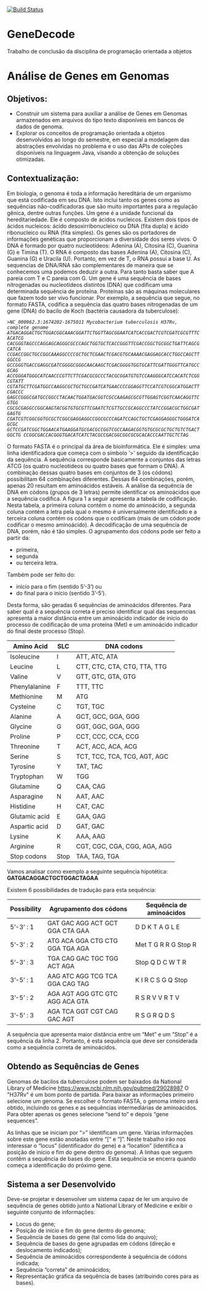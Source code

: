 [![Build Status](https://travis-ci.com/yuri-andrade/Gene-Decoder.svg?token=RKSFRGTsmuz8Wm96pXCC&branch=master)](https://travis-ci.com/yuri-andrade/Gene-Decoder)

# GeneDecode
Trabalho de conclusão da disciplina de programação orientada a objetos

# Análise de Genes em Genomas
## Objetivos:
- Construir um sistema para auxiliar a análise de Genes em Genomas armazenados em
arquivos do tipo texto disponíveis em bancos de dados de genoma.
- Explorar os conceitos de programação orientada a objetos desenvolvidos ao longo do
semestre, em especial a modelagem das abstrações envolvidas no problema e o uso das
APIs de coleções disponíveis na linguagem Java, visando a obtenção de soluções
otimizadas.
## Contextualização:
Em biologia, o genoma é toda a informação hereditária de um organismo que está codificada
em seu DNA. Isto inclui tanto os genes como as sequências não-codificadoras que são muito
importantes para a regulação gênica, dentre outras funções.
Um gene é a unidade funcional da hereditariedade. Ele é composto de ácidos nucleicos. Existem
dois tipos de ácidos nucleicos: ácido desoxirribonucleico ou DNA (fita dupla) e ácido
ribonucleico ou RNA (fita simples). Os genes são os portadores de informações genéticas que
proporcionam a diversidade dos seres vivos.
O DNA é formado por quatro nucleotídeos: Adenina (A), Citosina (C), Guanina (G) e Timina (T). O
RNA é composto das bases Adenina (A), Citosina (C), Guanina (G) e Uracila (U). Portanto, em vez
de T, o RNA possui a base U.
As sequencias de DNA/RNA são complementares de maneira que se conhecemos uma podemos
deduzir a outra. Para tanto basta saber que A pareia com T e C pareia com G.
Um gene é uma sequência de bases nitrogenadas ou nucleotídeos distintos (DNA) que codificam
uma determinada sequência de proteína. Proteínas são as máquinas moleculares que fazem
todo ser vivo funcionar.
Por exemplo, a sequência que segue, no formato FASTA, codifica a sequência das quatro bases
nitrogenadas de um gene (DNA) do bacilo de Koch (bactéria causadora da tuberculose):

 *`>NC_000962.3:1674202-1675011 Mycobacterium tuberculosis H37Rv, complete genome
ATGACAGGACTGCTGGACGGCAAACGGATTCTGGTTAGCGGAATCATCACCGACTCGTCGATCGCGTTTCACATCG
CACGGGTAGCCCAGGAGCAGGGCGCCCAGCTGGTGCTCACCGGGTTCGACCGGCTGCGGCTGATTCAGCGCATCA
CCGACCGGCTGCCGGCAAAGGCCCCGCTGCTCGAACTCGACGTGCAAAACGAGGAGCACCTGGCCAGCTTGGCCG
GCCGGGTGACCGAGGCGATCGGGGCGGGCAACAAGCTCGACGGGGTGGTGCATTCGATTGGGTTCATGCCGCAG
ACCGGGATGGGCATCAACCCGTTCTTCGACGCGCCCTACGCGGATGTGTCCAAGGGCATCCACATCTCGGCGTATT
CGTATGCTTCGATGGCCAAGGCGCTGCTGCCGATCATGAACCCCGGAGGTTCCATCGTCGGCATGGACTTCGACCC
GAGCCGGGCGATGCCGGCCTACAACTGGATGACGGTCGCCAAGAGCGCGTTGGAGTCGGTCAACAGGTTCGTGG
CGCGCGAGGCCGGCAAGTACGGTGTGCGTTCGAATCTCGTTGCCGCAGGCCCTATCCGGACGCTGGCGATGAGTG
CGATCGTCGGCGGTGCGCTCGGCGAGGAGGCCGGCGCCCAGATCCAGCTGCTCGAGGAGGGCTGGGATCAGCGC
GCTCCGATCGGCTGGAACATGAAGGATGCGACGCCGGTCGCCAAGACGGTGTGCGCGCTGCTGTCTGACTGGCTG
CCGGCGACCACGGGTGACATCATCTACGCCGACGGCGGCGCGCACACCCAATTGCTCTAG`*

O formato FASTA é o principal da área de bioinformática. Ele é simples: uma linha identificadora
que começa com o símbolo ‘>’ seguido da identificação da sequência. A sequência corresponde
basicamente a conjuntos das letras ATCG (os quatro nucleotídeos ou quatro bases que formam
o DNA). A combinação dessas quatro bases em conjuntos de 3 (os códons) possibilitam 64
combinações diferentes. Dessas 64 combinações, porém, apenas 20 resultam em aminoácidos
estáveis.
A análise da sequência de DNA em códons (grupos de 3 letras) permite identificar os
aminoácidos que a sequência codifica. A figura 1 a seguir apresenta a tabela de codificação.
Nesta tabela, a primeira coluna contém o nome do aminoácido, a segunda coluna contém a
letra pela qual o mesmo é universalmente identificado e a terceira coluna contém os códons
que o codificam (mais de um códon pode codificar o mesmo aminoácido).
A decodificação de uma sequência de DNA, porém, não é tão simples. O agrupamento dos
códons pode ser feito a partir da: 

- primeira, 
- segunda 
- ou terceira letra. 

Também pode ser feito do: 
- início para o fim (sentido 5’-3’) ou 
- do final para o início (sentido 3’-5’). 

Desta forma, são geradas 6 sequências de aminoácidos diferentes. Para saber qual é a sequência correta é preciso identificar qual das sequencias apresenta a maior distância entre um aminoácido indicador de início do processo de codificação de uma proteína (Met) e um aminoácido indicador do final deste processo (Stop).

|Amino Acid           | SLC  | DNA codons                   |
|---------------------|------|------------------------------|
| Isoleucine          | I    | ATT, ATC, ATA                |
| Leucine             | L    | CTT, CTC, CTA, CTG, TTA, TTG |      
| Valine              | V    | GTT, GTC, GTA, GTG           |
| Phenylalanine       | F    | TTT, TTC                     |
| Methionine          | M    | ATG                          |
| Cysteine            | C    | TGT, TGC                     |
| Alanine             | A    | GCT, GCC, GGA, GGG           |
| Glycine             | G    | GGT, GGC, GGA, GGG           |
| Proline             | P    | CCT, CCC, CCA, CCG           |
| Threonine           | T    | ACT, ACC, ACA, ACG           |
| Serine              | S    | TCT, TCC, TCA, TCG, AGT, AGC |
| Tyrosine            | Y    | TAT, TAC                     |
| Tryptophan          | W    | TGG                          |
| Glutamine           | Q    | CAA, CAG                     |
| Asparagine          | N    | AAT, AAC                     | 
| Histidine           | H    | CAT, CAC                     |
| Glutamic acid       | E    | GAA, GAG                     |
| Aspartic acid       | D    | GAT, GAC                     |
| Lysine              | K    | AAA, AAG                     |
| Arginine            | R    | CGT, CGC, CGA, CGG, AGA, AGG |
| Stop codons         | Stop | TAA, TAG, TGA                |

Vamos analisar como exemplo a seguinte sequência hipotética:
**GATGACAGGACTGCTGGACTAGAA**

Existem 6 possibilidades de tradução para esta sequência:

| Possibility |Agrupamento dos códons                  | Sequência de aminoácidos       |
|-------------|----------------------------------------|--------------------------------|
| 5’-3’ : 1   | GAT GAC AGG ACT GCT GGA CTA GAA        | D D K T A G L E                |
| 5’-3’ : 2   | ATG ACA GGA CTG CTG GGA TGA AGA        | Met T G R R G Stop R           |
| 5’-3’ : 3   | TGA CAG GAC TGC TGG ACT AGA            | Stop Q D C W T R               |
| 3’-5’ : 1   | AAG ATC AGG TCG TCA GGA CAG TAG        | K I R C S G Q Stop             |
| 3’-5’ : 2   | AGA AGT AGG GTC GTC AGG ACA GTA        | R S R V V R T V                |
| 3’-5’ : 3   | AGA TCA GGT CGT CAG GAC AGT            | R S G R Q D S                  |

A sequência que apresenta maior distância entre um “Met” e um “Stop” é a sequência da linha 2.
  Portanto, é esta sequência que deve ser considerada como a sequência correta de
aminoácidos.


## Obtendo as Sequências de Genes
Genomas de bacilos da tuberculose podem ser baixados da National Library of Medicine
https://www.ncbi.nlm.nih.gov/pubmed/29028987
O "H37Rv" é um bom ponto de partida. Para baixar as informações primeiro selecione um
genoma. Se escolher o formato FASTA, o genoma inteiro será obtido, incluindo os genes e as
sequências intermediárias de aminoácidos. Para obter apenas os genes selecione “send to” e
depois “gene sequences”.

As linhas que se iniciam por “>” identificam um gene. Várias informações sobre este gene estão
anotadas entre “[“ e “]”. Neste trabalho irão nos interessar o “locus” (identificador do gene) e a
“location” (identifica a posição de início e fim do gene dentro do genoma).
A linhas que seguem contêm a sequência de bases do gene. Esta sequência se encerra quando
começa a identificação do próximo gene.

## Sistema a ser Desenvolvido
Deve-se projetar e desenvolver um sistema capaz de ler um arquivo de sequência de genes
obtido junto a National Library of Medicine e exibir o seguinte conjunto de informações:
- Locus do gene;
- Posição de início e fim do gene dentro do genoma;
- Sequência de bases do gene (tal como lida do arquivo);
- Sequência de bases do gene agrupadas em códons (direção e deslocamento indicados);
- Sequência de aminoácidos correspondente à sequência de códons indicada;
- Sequência “correta” de aminoácidos;
- Representação gráfica da sequência de bases (atribuindo cores para as bases).
